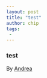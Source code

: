 ```yaml
---
layout: post
title: "test"
author: chip
tags:
 -
---
```


### test

<span class='author'>By <a href='http://twitter.com/freqn'>Andrea</a></span>
